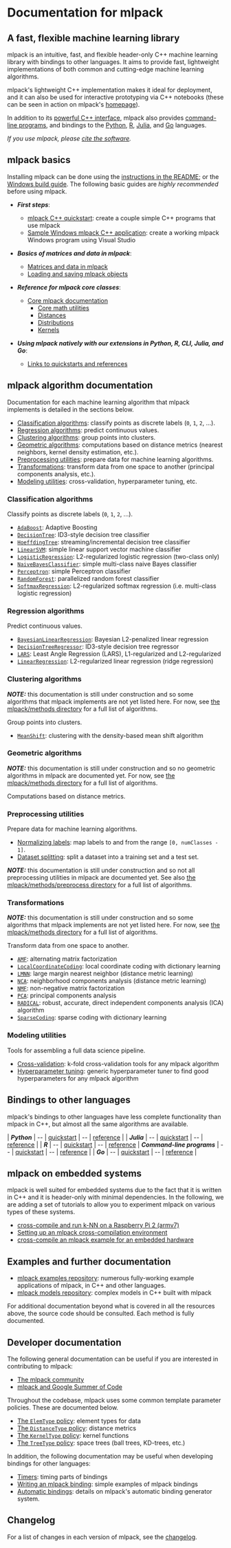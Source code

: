 # Documentation for mlpack

<!--
This file contains the landing page for mlpack documentation.  Note that if you
change any section headers, or add any new algorithms, the sidebar in
sidebar.html will need to be manually modified!
-->

## A fast, flexible machine learning library

mlpack is an intuitive, fast, and flexible header-only C++ machine learning
library with bindings to other languages.  It aims to provide fast, lightweight
implementations of both common and cutting-edge machine learning algorithms.

mlpack's lightweight C++ implementation makes it ideal for deployment, and it
can also be used for interactive prototyping via C++ notebooks (these can be
seen in action on mlpack's [homepage](https://www.mlpack.org/)).

In addition to its [powerful C++ interface](quickstart/cpp.md), mlpack also
provides [command-line programs](quickstart/cli.md), and bindings to the
[Python](quickstart/python.md), [R](quickstart/r.md),
[Julia](quickstart/julia.md), and [Go](quickstart/go.md) languages.

_If you use mlpack, please [cite the software](citation.md)._

## mlpack basics

Installing mlpack can be done using the
[instructions in the README](README.md#3-installing-and-using-mlpack-in-c);
or the [Windows build guide](user/build_windows.md).
The following basic guides are *highly recommended* before using mlpack.

 * ***First steps***:
   - [mlpack C++ quickstart](quickstart/cpp.md): create a couple simple C++
     programs that use mlpack
   - [Sample Windows mlpack C++ application](user/sample_ml_app.md): create a
     working mlpack Windows program using Visual Studio

 * ***Basics of matrices and data in mlpack***:
   - [Matrices and data in mlpack](user/matrices.md)
   - [Loading and saving mlpack objects](user/load_save.md)

 * ***Reference for mlpack core classes***:
   - [Core mlpack documentation](user/core.md)
     * [Core math utilities](user/core/math.md)
     * [Distances](user/core/distances.md)
     * [Distributions](user/core/distributions.md)
     * [Kernels](user/core/kernels.md)

 * ***Using mlpack natively with our extensions in Python, R, CLI, Julia, and Go***:
   - [Links to quickstarts and references](#bindings-to-other-languages)

## mlpack algorithm documentation

Documentation for each machine learning algorithm that mlpack implements is
detailed in the sections below.

 * [Classification algorithms](#classification-algorithms): classify points as
   discrete labels (`0`, `1`, `2`, ...).
 * [Regression algorithms](#regression-algorithms): predict continuous values.
 * [Clustering algorithms](#clustering-algorithms): group points into clusters.
 * [Geometric algorithms](#geometric-algorithms): computations based on distance
   metrics (nearest neighbors, kernel density estimation, etc.).
 * [Preprocessing utilities](#preprocessing-utilities): prepare data for machine
   learning algorithms.
 * [Transformations](#transformations): transform data from one space to
   another (principal components analysis, etc.).
 * [Modeling utilities](#modeling-utilities): cross-validation, hyperparameter
   tuning, etc.

### Classification algorithms

Classify points as discrete labels (`0`, `1`, `2`, ...).

 * [`AdaBoost`](user/methods/adaboost.md): Adaptive Boosting
 * [`DecisionTree`](user/methods/decision_tree.md): ID3-style decision tree
   classifier
 * [`HoeffdingTree`](user/methods/hoeffding_tree.md): streaming/incremental
   decision tree classifier
 * [`LinearSVM`](user/methods/linear_svm.md): simple linear support vector
   machine classifier
 * [`LogisticRegression`](user/methods/logistic_regression.md): L2-regularized
   logistic regression (two-class only)
 * [`NaiveBayesClassifier`](user/methods/naive_bayes_classifier.md): simple
   multi-class naive Bayes classifier
 * [`Perceptron`](user/methods/perceptron.md): simple Perceptron classifier
 * [`RandomForest`](user/methods/random_forest.md): parallelized random forest
   classifier
 * [`SoftmaxRegression`](user/methods/softmax_regression.md): L2-regularized
   softmax regression (i.e. multi-class logistic regression)

### Regression algorithms

Predict continuous values.

 * [`BayesianLinearRegression`](user/methods/bayesian_linear_regression.md):
   Bayesian L2-penalized linear regression
 * [`DecisionTreeRegressor`](user/methods/decision_tree_regressor.md): ID3-style
   decision tree regressor
 * [`LARS`](user/methods/lars.md): Least Angle Regression (LARS), L1-regularized
   and L2-regularized
 * [`LinearRegression`](user/methods/linear_regression.md): L2-regularized
   linear regression (ridge regression)

### Clustering algorithms

***NOTE:*** this documentation is still under construction and so some
algorithms that mlpack implements are not yet listed here.  For now, see
[the mlpack/methods directory](https://github.com/mlpack/mlpack/tree/master/src/mlpack/methods)
for a full list of algorithms.

Group points into clusters.

 * [`MeanShift`](user/methods/mean_shift.md): clustering with the density-based
   mean shift algorithm

### Geometric algorithms

***NOTE:*** this documentation is still under construction and so no geometric
algorithms in mlpack are documented yet.  For now, see
[the mlpack/methods directory](https://github.com/mlpack/mlpack/tree/master/src/mlpack/methods)
for a full list of algorithms.

Computations based on distance metrics.

<!-- TODO: add some -->

### Preprocessing utilities

Prepare data for machine learning algorithms.

 * [Normalizing labels](user/core/normalizing_labels.md): map labels to and from
   the range `[0, numClasses - 1]`.
 * [Dataset splitting](user/core/split.md): split a dataset into a
   training set and a test set.

***NOTE:*** this documentation is still under construction and so not all
preprocessing utilities in mlpack are documented yet.  See also
[the mlpack/methods/preprocess directory](https://github.com/mlpack/mlpack/tree/master/src/mlpack/methods)
for a full list of algorithms.

### Transformations

***NOTE:*** this documentation is still under construction and so some
algorithms that mlpack implements are not yet listed here.  For now, see
[the mlpack/methods directory](https://github.com/mlpack/mlpack/tree/master/src/mlpack/methods)
for a full list of algorithms.

Transform data from one space to another.

 * [`AMF`](user/methods/amf.md): alternating matrix factorization
 * [`LocalCoordinateCoding`](user/methods/local_coordinate_coding.md): local
   coordinate coding with dictionary learning
 * [`LMNN`](user/methods/lmnn.md): large margin nearest neighbor (distance
   metric learning)
 * [`NCA`](user/methods/nca.md): neighborhood components analysis (distance
   metric learning)
 * [`NMF`](user/methods/nmf.md): non-negative matrix factorization
 * [`PCA`](user/methods/pca.md): principal components analysis
 * [`RADICAL`](user/methods/radical.md): robust, accurate, direct independent
   components analysis (ICA) algorithm
 * [`SparseCoding`](user/methods/sparse_coding.md): sparse coding with
   dictionary learning

### Modeling utilities

Tools for assembling a full data science pipeline.

 * [Cross-validation](user/cv.md): k-fold cross-validation tools for any mlpack
   algorithm
 * [Hyperparameter tuning](user/hpt.md): generic hyperparameter tuner to find
   good hyperparameters for any mlpack algorithm

## Bindings to other languages

mlpack's bindings to other languages have less complete functionality than
mlpack in C++, but almost all the same algorithms are available.

| ***Python*** | -- | [quickstart](quickstart/python.md) | -- | [reference](user/bindings/python.md) |
| ***Julia*** | -- | [quickstart](quickstart/julia.md) | -- | [reference](user/bindings/julia.md) |
| ***R*** | -- | [quickstart](quickstart/r.md) | -- | [reference](user/bindings/r.md)
| ***Command-line programs*** | -- | [quickstart](quickstart/cli.md) | -- | [reference](user/bindings/cli.md) |
| ***Go*** | -- | [quickstart](quickstart/go.md) | -- | [reference](user/bindings/go.md) |

## mlpack on embedded systems

mlpack is well suited for embedded systems due to the fact that it is written
in C++ and it is header-only with minimal dependencies. In the following, we are
adding a set of tutorials to allow you to experiment mlpack on various types of
these systems.

* [cross-compile and run k-NN on a Raspberry Pi 2 (armv7)](embedded/crosscompile_armv7.md)
* [Setting up an mlpack cross-compilation environment](embedded/supported_boards.md)
* [cross-compile an mlpack example for an embedded hardware ](embedded/crosscompile_example.md)

## Examples and further documentation

 * [mlpack examples repository](https://github.com/mlpack/examples/): numerous
   fully-working example applications of mlpack, in C++ and other languages.
 * [mlpack models repository](https://github.com/mlpack/models/): complex models
   in C++ built with mlpack

For additional documentation beyond what is covered in all the resources above,
the source code should be consulted.  Each method is fully documented.

## Developer documentation

The following general documentation can be useful if you are interested in
contributing to mlpack:

 * [The mlpack community](developer/community.md)
 * [mlpack and Google Summer of Code](developer/gsoc.md)

Throughout the codebase, mlpack uses some common template parameter policies.
These are documented below.

 * [The `ElemType` policy](developer/elemtype.md): element types for data
 * [The `DistanceType` policy](developer/distances.md): distance metrics
 * [The `KernelType` policy](developer/kernels.md): kernel functions
 * [The `TreeType` policy](developer/trees.md): space trees (ball trees,
   KD-trees, etc.)

In addition, the following documentation may be useful when developing bindings
for other languages:

 * [Timers](developer/timer.md): timing parts of bindings
 * [Writing an mlpack binding](developer/iodoc.md): simple examples of mlpack
   bindings
 * [Automatic bindings](developer/bindings.md): details on mlpack's automatic
   binding generator system.

## Changelog

For a list of changes in each version of mlpack, see the
[changelog](HISTORY.md).
